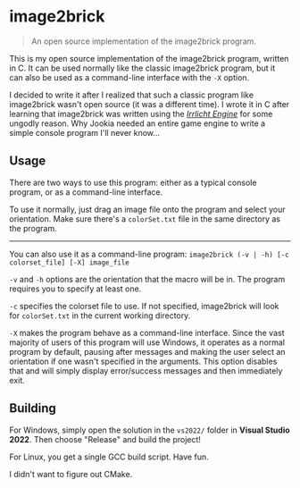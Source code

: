 # image2brick

> An open source implementation of the image2brick program.

This is my open source implementation of the image2brick program, written in C. It can be used normally like the classic image2brick program, but it can also be used as a command-line interface with the `-X` option.

I decided to write it after I realized that such a classic program like image2brick wasn't open source (it was a different time). I wrote it in C after learning that image2brick was written using the _[Irrlicht Engine](https://en.wikipedia.org/wiki/Irrlicht_Engine)_ for some ungodly reason. Why Jookia needed an entire game engine to write a simple console program I'll never know...

## Usage

There are two ways to use this program: either as a typical console program, or as a command-line interface.

To use it normally, just drag an image file onto the program and select your orientation. Make sure there's a `colorSet.txt` file in the same directory as the program.

***

You can also use it as a command-line program: `image2brick (-v | -h) [-c colorset_file] [-X] image_file`

`-v` and `-h` options are the orientation that the macro will be in. The program requires you to specify at least one.

`-c` specifies the colorset file to use. If not specified, image2brick will look for `colorSet.txt` in the current working directory.

`-X` makes the program behave as a command-line interface. Since the vast majority of users of this program will use Windows, it operates as a normal program by default, pausing after messages and making the user select an orientation if one wasn't specified in the arguments. This option disables that and will simply display error/success messages and then immediately exit.

## Building

For Windows, simply open the solution in the `vs2022/` folder in **Visual Studio 2022**. Then choose "Release" and build the project!

For Linux, you get a single GCC build script. Have fun.

I didn't want to figure out CMake.

